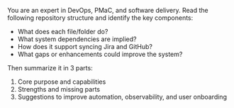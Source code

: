 You are an expert in DevOps, PMaC, and software delivery. Read the following repository structure and identify the key components:

- What does each file/folder do?
- What system dependencies are implied?
- How does it support syncing Jira and GitHub?
- What gaps or enhancements could improve the system?

Then summarize it in 3 parts:
1. Core purpose and capabilities
2. Strengths and missing parts
3. Suggestions to improve automation, observability, and user onboarding
